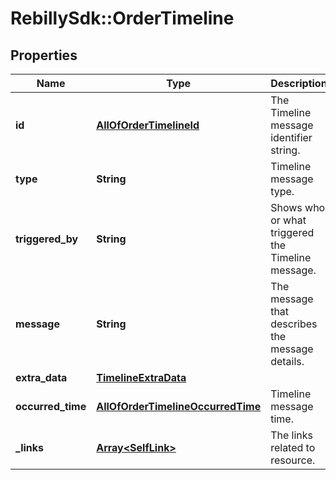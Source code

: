 # RebillySdk::OrderTimeline

## Properties
Name | Type | Description | Notes
------------ | ------------- | ------------- | -------------
**id** | [**AllOfOrderTimelineId**](AllOfOrderTimelineId.md) | The Timeline message identifier string. | [optional] 
**type** | **String** | Timeline message type. | [optional] 
**triggered_by** | **String** | Shows who or what triggered the Timeline message. | [optional] 
**message** | **String** | The message that describes the message details. | [optional] 
**extra_data** | [**TimelineExtraData**](TimelineExtraData.md) |  | [optional] 
**occurred_time** | [**AllOfOrderTimelineOccurredTime**](AllOfOrderTimelineOccurredTime.md) | Timeline message time. | [optional] 
**_links** | [**Array&lt;SelfLink&gt;**](SelfLink.md) | The links related to resource. | [optional] 

